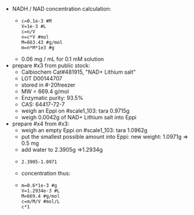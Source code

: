 - NADH / NAD concentration calculation:
	- ```calc
	  c=0.1e-3 #M
	  V=1e-3 #L
	  c=n/V
	  n=c*V #mol
	  M=663.43 #g/mol
	  m=n*M*1e3 #g
	  ```
	- 0.06 mg / mL for 0.1 mM solution
- prepare #x3 from public stock:
	- Calbiochem Cat#481915, "NAD+ Lithium salt"
	- LOT D00144707
	- stored in #-20freezer
	- MW = 669.4 g/mol
	- Enzymatic purity: 93.5%
	- CAS: 64417-72-7
	- weigh an Eppi on #scale1_103: tara 0.9715g
	- weigh 0.0042g of NAD+ Lithium salt into Eppi
- prepare #x4 from #x3:
	- weigh an empty Eppi on #scale1_103: tara 1.0962g
	- put the smallest possible amount into Eppi: new weight: 1.0971g => 0.5 mg
	- add water to 2.3905g =>1.2934g
	- ```calc
	  2.3905-1.0971
	  ```
	- concentration thus:
	- ```calc
	  m=0.6*1e-3 #g
	  V=1.2934e-3 #L
	  M=669.4 #g/mol
	  c=m/M/V #mol/L
	  c*1
	  
	  ```